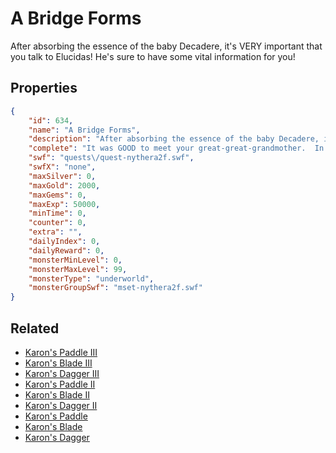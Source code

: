 # A Bridge Forms

After absorbing the essence of the baby Decadere, it's VERY important that you talk to Elucidas!  He's sure to have some vital information for you!

## Properties

```json
{
    "id": 634,
    "name": "A Bridge Forms",
    "description": "After absorbing the essence of the baby Decadere, it's VERY important that you talk to Elucidas!  He's sure to have some vital information for you!",
    "complete": "It was GOOD to meet your great-great-grandmother.  In fact, it was GREAT!",
    "swf": "quests\/quest-nythera2f.swf",
    "swfX": "none",
    "maxSilver": 0,
    "maxGold": 2000,
    "maxGems": 0,
    "maxExp": 50000,
    "minTime": 0,
    "counter": 0,
    "extra": "",
    "dailyIndex": 0,
    "dailyReward": 0,
    "monsterMinLevel": 0,
    "monsterMaxLevel": 99,
    "monsterType": "underworld",
    "monsterGroupSwf": "mset-nythera2f.swf"
}
```

## Related

- [Karon's Paddle III](../items/4138-karon-s-paddle-iii.md)
- [Karon's Blade III](../items/4139-karon-s-blade-iii.md)
- [Karon's Dagger III](../items/4140-karon-s-dagger-iii.md)
- [Karon's Paddle II](../items/4141-karon-s-paddle-ii.md)
- [Karon's Blade II](../items/4142-karon-s-blade-ii.md)
- [Karon's Dagger II](../items/4143-karon-s-dagger-ii.md)
- [Karon's Paddle ](../items/4144-karon-s-paddle.md)
- [Karon's Blade ](../items/4145-karon-s-blade.md)
- [Karon's Dagger ](../items/4146-karon-s-dagger.md)

